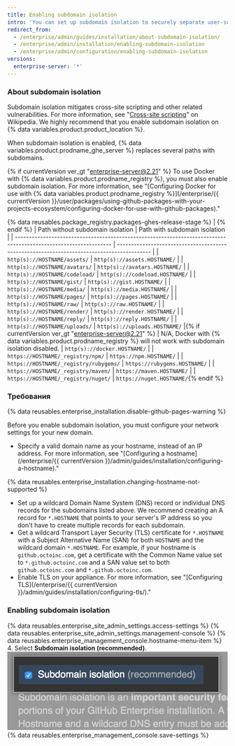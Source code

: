 ```yaml
---
title: Enabling subdomain isolation
intro: 'You can set up subdomain isolation to securely separate user-supplied content from other portions of your {% data variables.product.prodname_ghe_server %} appliance.'
redirect_from:
  - /enterprise/admin/guides/installation/about-subdomain-isolation/
  - /enterprise/admin/installation/enabling-subdomain-isolation
  - /enterprise/admin/configuration/enabling-subdomain-isolation
versions:
  enterprise-server: '*'
---
```


### About subdomain isolation

Subdomain isolation mitigates cross-site scripting and other related vulnerabilities. For more information, see "[Cross-site scripting](http://en.wikipedia.org/wiki/Cross-site_scripting)" on Wikipedia. We highly recommend that you enable subdomain isolation on {% data variables.product.product_location %}.

When subdomain isolation is enabled, {% data variables.product.prodname_ghe_server %} replaces several paths with subdomains.

{% if currentVersion ver_gt "enterprise-server@2.21" %}
To use Docker with
{% data variables.product.prodname_registry %}, you must also enable subdomain isolation. For more information, see "[Configuring Docker for use with {% data variables.product.prodname_registry %}](/enterprise/{{ currentVersion }}/user/packages/using-github-packages-with-your-projects-ecosystem/configuring-docker-for-use-with-github-packages)."

{% data reusables.package_registry.packages-ghes-release-stage %}
|
{% endif %}
| Path without subdomain isolation                                                                                 | Path with subdomain isolation                                                              |
| ---------------------------------------------------------------------------------------------------------------- | ------------------------------------------------------------------------------------------ |
| `http(s)://HOSTNAME/assets/`                                                                                     | `http(s)://assets.HOSTNAME/`                                                               |
| `http(s)://HOSTNAME/avatars/`                                                                                    | `http(s)://avatars.HOSTNAME/`                                                              |
| `http(s)://HOSTNAME/codeload/`                                                                                   | `http(s)://codeload.HOSTNAME/`                                                             |
| `http(s)://HOSTNAME/gist/`                                                                                       | `http(s)://gist.HOSTNAME/`                                                                 |
| `http(s)://HOSTNAME/media/`                                                                                      | `http(s)://media.HOSTNAME/`                                                                |
| `http(s)://HOSTNAME/pages/`                                                                                      | `http(s)://pages.HOSTNAME/`                                                                |
| `http(s)://HOSTNAME/raw/`                                                                                        | `http(s)://raw.HOSTNAME/`                                                                  |
| `http(s)://HOSTNAME/render/`                                                                                     | `http(s)://render.HOSTNAME/`                                                               |
| `http(s)://HOSTNAME/reply/`                                                                                      | `http(s)://reply.HOSTNAME/`                                                                |
| `http(s)://HOSTNAME/uploads/`                                                                                    | `http(s)://uploads.HOSTNAME/`     |{% if currentVersion ver_gt "enterprise-server@2.21" %}
| N/A, Docker with {% data variables.product.prodname_registry %} will not work with subdomain isolation disabled. | `http(s)://docker.HOSTNAME/`                                                               |
| `https://HOSTNAME/_registry/npm/`                                                                                | `https://npm.HOSTNAME/`                                                                    |
| `https://HOSTNAME/_registry/rubygems/`                                                                           | `https://rubygems.HOSTNAME/`                                                               |
| `https://HOSTNAME/_registry/maven/`                                                                              | `https://maven.HOSTNAME/`                                                                  |
| `https://HOSTNAME/_registry/nuget/`                                                                              | `https://nuget.HOSTNAME/`{% endif %}

### Требования

{% data reusables.enterprise_installation.disable-github-pages-warning %}

Before you enable subdomain isolation, you must configure your network settings for your new domain.

- Specify a valid domain name as your hostname, instead of an IP address. For more information, see "[Configuring a hostname](/enterprise/{{ currentVersion }}/admin/guides/installation/configuring-a-hostname)."

{% data reusables.enterprise_installation.changing-hostname-not-supported %}

- Set up a wildcard Domain Name System (DNS) record or individual DNS records for the subdomains listed above. We recommend creating an A record for `*.HOSTNAME` that points to your server's IP address so you don't have to create multiple records for each subdomain.
- Get a wildcard Transport Layer Security (TLS) certificate for `*.HOSTNAME` with a Subject Alternative Name (SAN) for both `HOSTNAME` and the wildcard domain `*.HOSTNAME`. For example, if your hostname is `github.octoinc.com`, get a certificate with the Common Name value set to `*.github.octoinc.com` and a SAN value set to both `github.octoinc.com` and `*.github.octoinc.com`.
- Enable TLS on your appliance. For more information, see "[Configuring TLS](/enterprise/{{ currentVersion }}/admin/guides/installation/configuring-tls/)."

### Enabling subdomain isolation

{% data reusables.enterprise_site_admin_settings.access-settings %}
{% data reusables.enterprise_site_admin_settings.management-console %}
{% data reusables.enterprise_management_console.hostname-menu-item %}
4. Select **Subdomain isolation (recommended)**. ![Checkbox to enable subdomain isolation](/assets/images/enterprise/management-console/subdomain-isolation.png)
{% data reusables.enterprise_management_console.save-settings %}
